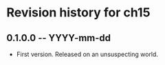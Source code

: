 # Revision history for ch15

## 0.1.0.0 -- YYYY-mm-dd

* First version. Released on an unsuspecting world.
